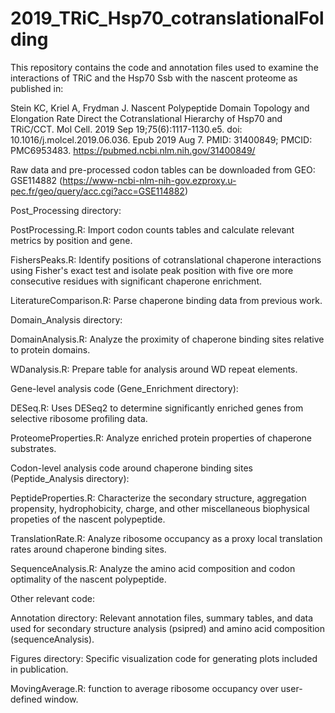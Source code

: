 # 2019_TRiC_Hsp70_cotranslationalFolding

This repository contains the code and annotation files used to examine the interactions of TRiC and the Hsp70 Ssb with the nascent proteome as published in:

Stein KC, Kriel A, Frydman J. Nascent Polypeptide Domain Topology and Elongation Rate Direct the Cotranslational Hierarchy of Hsp70 and TRiC/CCT. Mol Cell. 2019 Sep 19;75(6):1117-1130.e5. doi: 10.1016/j.molcel.2019.06.036. Epub 2019 Aug 7. PMID: 31400849; PMCID: PMC6953483.
https://pubmed.ncbi.nlm.nih.gov/31400849/

Raw data and pre-processed codon tables can be downloaded from GEO: GSE114882 (https://www-ncbi-nlm-nih-gov.ezproxy.u-pec.fr/geo/query/acc.cgi?acc=GSE114882)


Post_Processing directory:

PostProcessing.R: Import codon counts tables and calculate relevant metrics by position and gene.

FishersPeaks.R: Identify positions of cotranslational chaperone interactions using Fisher's exact test and isolate peak position with five ore more consecutive residues with significant chaperone enrichment.

LiteratureComparison.R: Parse chaperone binding data from previous work.


Domain_Analysis directory:

DomainAnalysis.R: Analyze the proximity of chaperone binding sites relative to protein domains.

WDanalysis.R: Prepare table for analysis around WD repeat elements.


Gene-level analysis code (Gene_Enrichment directory):

DESeq.R: Uses DESeq2 to determine significantly enriched genes from selective ribosome profiling data. 

ProteomeProperties.R: Analyze enriched protein properties of chaperone substrates.


Codon-level analysis code around chaperone binding sites (Peptide_Analysis directory):

PeptideProperties.R: Characterize the secondary structure, aggregation propensity, hydrophobicity, charge, and other miscellaneous biophysical propeties of the nascent polypeptide.

TranslationRate.R: Analyze ribosome occupancy as a proxy local translation rates around chaperone binding sites.

SequenceAnalysis.R: Analyze the amino acid composition and codon optimality of the nascent polypeptide.


Other relevant code:

Annotation directory: Relevant annotation files, summary tables, and data used for secondary structure analysis (psipred) and amino acid composition (sequenceAnalysis).

Figures directory: Specific visualization code for generating plots included in publication.

MovingAverage.R: function to average ribosome occupancy over user-defined window.

